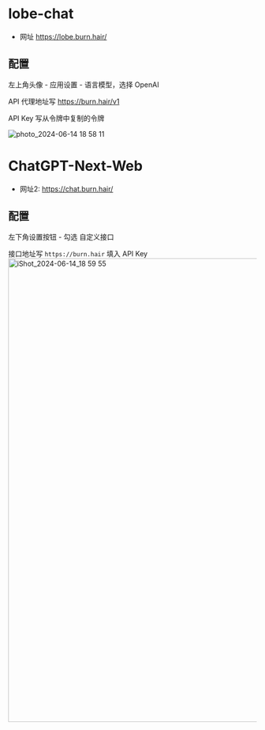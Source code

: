 # lobe-chat

* 网址 https://lobe.burn.hair/

## 配置

左上角头像 - 应用设置 - 语言模型，选择 OpenAI

API 代理地址写 https://burn.hair/v1

API Key 写从令牌中复制的令牌

![photo_2024-06-14 18 58 11](https://github.com/BurnHair/docs/assets/14024832/e34610c9-ae77-42a8-8b44-d90990030325)


# ChatGPT-Next-Web

* 网址2: https://chat.burn.hair/

## 配置

左下角设置按钮 - 勾选 自定义接口

接口地址写 `https://burn.hair`
填入 API Key
<img width="938" alt="iShot_2024-06-14_18 59 55" src="https://github.com/BurnHair/docs/assets/14024832/0be25bc3-7873-4770-ad1a-33a29e0be761">
